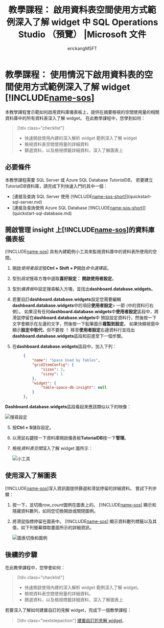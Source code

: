 ﻿---
title: "教學課程： 啟用資料表空間使用方式範例深入了解 widget 中 SQL Operations Studio （預覽） |Microsoft 文件"
description: "本教學課程會示範如何啟用的資料表空間使用方式範例深入了解 widget SQL Operations Studio （預覽） 資料庫儀表板上。"
ms.custom: tools|sos
ms.date: 03/19/2018
ms.prod: sql-non-specified
ms.reviewer: alayu; erickang; sstein
ms.suite: sql
ms.prod_service: sql-tools
ms.component: sos
ms.tgt_pltfrm: ''
ms.topic: tutorial
author: erickangMSFT
ms.author: erickang
manager: craigg
ms.workload: Inactive
ms.openlocfilehash: 09a1ebe6fda1baf546923887f28b51d416a80b59
ms.sourcegitcommit: 6bd21109abedf64445bdb3478eea5aaa7553fa46
ms.translationtype: MT
ms.contentlocale: zh-TW
ms.lasthandoff: 03/20/2018
---
# <a name="tutorial-enable-the-table-space-usage-sample-insight-widget-using-includename-sosincludesname-sos-shortmd"></a>教學課程： 使用情況下啟用資料表的空間使用方式範例深入了解 widget [!INCLUDE[name-sos](../includes/name-sos-short.md)]

本教學課程會示範如何啟用資料庫儀表板上，提供在摘要檢視的空間使用量的相關資料庫中的所有資料表深入了解 widget。 在此教學課程中，您學到如何：

> [!div class="checklist"]
> * 快速開啟使用內建的深入解析 widget 範例深入了解 widget
> * 檢視資料表空間使用量的詳細資料
> * 篩選資料，以及檢視標籤詳細資料，深入了解圖表上

## <a name="prerequisites"></a>必要條件

本教學課程需要 SQL Server 或 Azure SQL Database *TutorialDB*。 若要建立*TutorialDB*資料庫，請完成下列快速入門的其中一個：

- [連接及查詢 SQL Server 使用 [!INCLUDE[name-sos-short](../includes/name-sos-short.md)]](quickstart-sql-server.md)
- [連接及查詢使用 Azure SQL Database [!INCLUDE[name-sos-short](../includes/name-sos-short.md)]](quickstart-sql-database.md)


## <a name="turn-on-a-management-insight-on-includename-sosincludesname-sos-shortmds-database-dashboard"></a>開啟管理 insight 上[!INCLUDE[name-sos](../includes/name-sos-short.md)]的資料庫儀表板
[!INCLUDE[name-sos](../includes/name-sos-short.md)] 具有內建範例小工具來監視資料庫中的資料表所使用的空間。

1. 開啟*使用者設定*按**Ctrl + Shift + P**開啟*命令選擇區*。
2. 型別*設定*搜尋方塊中選取**喜好設定： 開啟使用者設定**。
2. 型別*儀表板*中設定搜尋輸入方塊，並找出**dashboard.database.widgets**。

3. 若要自訂**dashboard.database.widgets**設定您需要編輯**dashboard.database.widgets**中的項目**使用者設定**> 一節 (中的資料行右側）。 如果沒有任何**dashboard.database.widgets**中**使用者設定**區段中，將滑鼠停留在**dashboard.database.widgets**中 預設設定資料行，然後按一下文字會顯示在左邊的文字，然後按一下鉛筆圖示**複製到設定**。 如果快顯視窗中顯示**設定中取代**，但不要按 ！ 移至**使用者設定**右邊資料行並找出**dashboard.database.widgets**區段和前進至下一個步驟。

4. 在**dashboard.database.widgets**區段中，加入下列：

   ```json
        {
            "name": "Space Used by Tables",
            "gridItemConfig": {
                "sizex": 2,
                "sizey": 1
            },
            "widget": {
                "table-space-db-insight": null
            }
        },
    ```
**Dashboard.database.widgets**區段看起來應該類似以下的映像：

   ![搜尋設定](./media/tutorial-table-space-sql-server/insight-table-space.png)

5. 按**Ctrl + S**儲存設定。

6. 以滑鼠右鍵按一下資料庫開啟儀表板**TutorialDB**按一下**管理**。

7. 檢視*資料表空間*深入了解 widget 圖所示： 

   ![小工具](./media/tutorial-table-space-sql-server/insight-table-space-result.png)


## <a name="working-with-the-insight-chart"></a>使用深入了解圖表

[!INCLUDE[name-sos](../includes/name-sos-short.md)]深入資訊圖提供篩選和滑鼠停留的詳細資料。 嘗試下列步驟：

1. 按一下，並切換*row_count*圖例在圖表上的。 [!INCLUDE[name-sos](../includes/name-sos-short.md)] 顯示和隱藏資料數列，如同您切換開啟或關閉圖例。
    
2. 將滑鼠指標停留在圖表中。 [!INCLUDE[name-sos](../includes/name-sos-short.md)] 顯示資料數列標籤以及其值，如下列螢幕擷取畫面所示的詳細資訊。

   ![圖表切換和圖例](./media/tutorial-table-space-sql-server/insight-table-space-toggle.png)


## <a name="next-steps"></a>後續的步驟
在此教學課程中，您學會如何：
> [!div class="checklist"]
> * 快速開啟使用內建的深入解析 widget 範例深入了解 widget。
> * 檢視資料表空間使用量的詳細資料。
> * 篩選資料，以及檢視標籤詳細資料，深入了解圖表上

若要深入了解如何建置自訂的見解 widget，完成下一個教學課程：

> [!div class="nextstepaction"]
> [建置自訂的見解 widget](tutorial-build-custom-insight-sql-server.md)。
